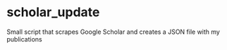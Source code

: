 # scholar_update
Small script that scrapes Google Scholar and creates a JSON file with my publications
